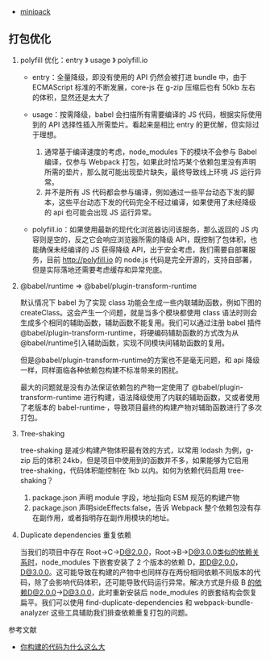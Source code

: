 - [minipack](https://github.com/ronami/minipack)

## 打包优化

1. polyfill 优化：entry 》 usage 》 polyfill.io

    - entry：全量降级，即没有使用的 API 仍然会被打进 bundle 中，由于 ECMAScript 标准的不断发展，core-js 在 g-zip 压缩后也有 50kb 左右的体积，显然还是太大了
    - usage：按需降级，babel 会扫描所有需要编译的 JS 代码，根据实际使用到的 API 选择性插入所需垫片。看起来是相比 entry 的更优解，但实际过于理想。

        1. 通常基于编译速度的考虑，node_modules 下的模块不会参与 Babel 编译，仅参与 Webpack 打包，如果此时恰巧某个依赖包里没有声明所需的垫片，那么就可能出现垫片缺失，最终导致线上环境 JS 运行异常。
        2. 并不是所有 JS 代码都会参与编译，例如通过一些平台动态下发的脚本，这些平台动态下发的代码完全不经过编译，如果使用了未经降级的 api 也可能会出现 JS 运行异常。
    
    - polyfill.io：如果使用最新的现代化浏览器访问该服务，那么返回的 JS 内容则是空的，反之它会响应浏览器所需的降级 API，既控制了包体积，也能确保未经编译的 JS 获得降级 API，出于安全考虑，我们需要自部署服务，目前 http://polyfill.io 的 node.js 代码是完全开源的，支持自部署，但是实际落地还需要考虑缓存和异常兜底。

2. @babel/runtime => @babel/plugin-transform-runtime

    默认情况下 babel 为了实现 class 功能会生成一些内联辅助函数，例如下图的 createClass。这会产生一个问题，就是当多个模块都使用 class 语法时则会生成多个相同的辅助函数，辅助函数不能复用。我们可以通过注册 babel 插件@babel/plugin-transform-runtime，将硬编码辅助函数的方式改为从@babel/runtime引入辅助函数，实现不同模块间辅助函数的复用。
    
    但是@babel/plugin-transform-runtime的方案也不是毫无问题，和 api 降级一样，同样面临各种依赖包构建不标准带来的困扰。
    
    最大的问题就是没有办法保证依赖包的产物一定使用了 @babel/plugin-transform-runtime 进行构建，语法降级使用了内联的辅助函数，又或者使用了老版本的 babel-runtime·，导致项目最终的构建产物对辅助函数进行了多次打包。

3. Tree-shaking

    tree-shaking 是减少构建产物体积最有效的方式，以常用 lodash 为例，g-zip 后的体积 24kb，但是项目中使用到的函数并不多，如果能够为它启用 tree-shaking，代码体积能控制在 1kb 以内。如何为依赖代码启用 tree-shaking？

    1. package.json 声明 module 字段，地址指向 ESM 规范的构建产物
    2. package.json 声明sideEffects:false，告诉 Webpack 整个依赖包没有存在副作用，或者指明存在副作用模块的地址。

4. Duplicate dependencies 重复依赖

    当我们的项目中存在 Root→C→D@2.0.0，Root→B→D@3.0.0类似的依赖关系时，node_modules 下嵌套安装了 2 个版本的依赖 D，即D@2.0.0，D@3.0.0。这可能导致在构建的产物中也同样存在两份相同依赖不同版本的代码，除了会影响代码体积，还可能导致代码运行异常。解决方式是升级 B 的依赖D@2.0.0→D@3.0.0，此时重新安装后 node_modules 的嵌套结构会恢复扁平。我们可以使用 find-duplicate-dependencies 和 webpack-bundle-analyzer 这些工具辅助我们排查依赖重复打包的问题。


参考文献

- [你构建的代码为什么这么大](https://zhuanlan.zhihu.com/p/593065108)
